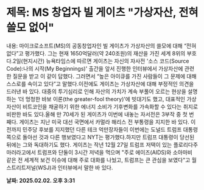 # **제목: MS 창업자 빌 게이츠 "가상자산, 전혀 쓸모 없어"**

  내용: 마이크로소프트(MS)의 공동창업자인 빌 게이츠가 가상자산의 쓸모에 대해 “전혀 없다”고 평가했다. 그는 현재 1650억달러(약 240조원)의 재산을 가진 세계 8위의 부호다.2일(현지시간) 뉴욕타임스에 따르면 게이츠는 자신의 자사전 '소스 코드(Source Code):나의 시작(My Beginnings)' 출간을 앞서 진행한 인터뷰에서 가상자산에 관련한 질문을 받고 이 같이 답했다. 그러면서 “높은 아이큐를 가진 사람들이 그 문제에 대해 스스로를 속이고 있다”고 말했다.이전에도 게이츠는 가상자산에 대해 부정적인 의견을 드러낸 바 있다. 대중의 투기심리로 인해 자산의 가치가 계속 부풀어 오르는 현상을 설명하는 ‘더 멍청한 바보 이론(the greater-fool theory)’에 빗대기도 했고, 대표적인 가상자산이 비트코인을 채굴하기 위한 에너지 소비가 기후변화를 가속화할 수 있다는 취지로 비판한 바도 있다.올해 만 70세가 된 게이츠가 이번에 내놓는 자서전은 3부작 중 첫 번째다. 게이츠는 지난 미국 대선 국면에서 카멀라 해리스 전 부통령을 지지한 바 있다. 이전까지 민주당 후보를 지지했던 다른 테크 억만장자들이 이번에는 도널드 트럼프 대통령 쪽으로 돌아선 것과 다른 행보였다고 NYT는 평가했다.하지만 트럼프 대통령이 당선된 뒤에는 그와 독대하기도 했다. 게이츠는 작년 12월 27일 트럼프 저택이 있는 플로리다주 마러라고에서 트럼프와 단둘이 3시간 저녁을 먹으며 "주로 에이즈(AIDS)와 소아마비 같은 전 세계적 보건 이슈에 대해 주로 대화를 나눴고, 트럼프는 큰 관심을 보였다"고 월스트리트저널(WSJ)과 인터뷰에서 말한 바 있다.

  **날짜: 2025.02.02. 오후 3:31**